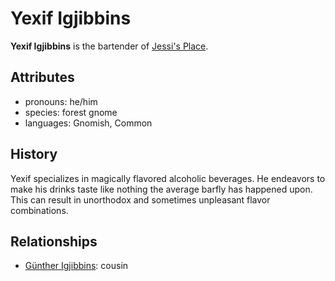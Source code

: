 # Yexif Igjibbins

**Yexif Igjibbins** is the bartender of [Jessi's Place](../../leving/jessis-place).

## Attributes

- pronouns: he/him
- species: forest gnome
- languages: Gnomish, Common

## History

Yexif specializes in magically flavored alcoholic beverages. He endeavors to make his drinks taste like nothing the average barfly has happened upon. This can result in unorthodox and sometimes unpleasant flavor combinations.

## Relationships

- [Günther Igjibbins](../gunther-igjibbins): cousin
